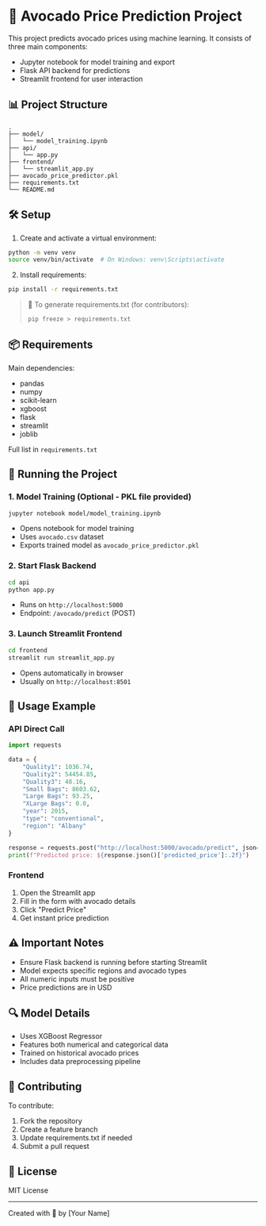 # 🥑 Avocado Price Prediction Project

This project predicts avocado prices using machine learning. It consists of three main components:
- Jupyter notebook for model training and export
- Flask API backend for predictions
- Streamlit frontend for user interaction

## 📊 Project Structure
```
.
├── model/
│   └── model_training.ipynb
├── api/
│   └── app.py
├── frontend/
│   └── streamlit_app.py
├── avocado_price_predictor.pkl
├── requirements.txt
└── README.md
```

## 🛠️ Setup

1. Create and activate a virtual environment:
```bash
python -m venv venv
source venv/bin/activate  # On Windows: venv\Scripts\activate
```

2. Install requirements:
```bash
pip install -r requirements.txt
```

> 📝 To generate requirements.txt (for contributors):
> ```bash
> pip freeze > requirements.txt
> ```

## 📦 Requirements

Main dependencies:
- pandas
- numpy
- scikit-learn
- xgboost
- flask
- streamlit
- joblib

Full list in `requirements.txt`

## 🚀 Running the Project

### 1. Model Training (Optional - PKL file provided)
```bash
jupyter notebook model/model_training.ipynb
```
- Opens notebook for model training
- Uses `avocado.csv` dataset
- Exports trained model as `avocado_price_predictor.pkl`

### 2. Start Flask Backend
```bash
cd api
python app.py
```
- Runs on `http://localhost:5000`
- Endpoint: `/avocado/predict` (POST)

### 3. Launch Streamlit Frontend
```bash
cd frontend
streamlit run streamlit_app.py
```
- Opens automatically in browser
- Usually on `http://localhost:8501`

## 🎯 Usage Example

### API Direct Call
```python
import requests

data = {
    "Quality1": 1036.74,
    "Quality2": 54454.85,
    "Quality3": 48.16,
    "Small Bags": 8603.62,
    "Large Bags": 93.25,
    "XLarge Bags": 0.0,
    "year": 2015,
    "type": "conventional",
    "region": "Albany"
}

response = requests.post("http://localhost:5000/avocado/predict", json=data)
print(f"Predicted price: ${response.json()['predicted_price']:.2f}")
```

### Frontend
1. Open the Streamlit app
2. Fill in the form with avocado details
3. Click "Predict Price"
4. Get instant price prediction

## ⚠️ Important Notes
- Ensure Flask backend is running before starting Streamlit
- Model expects specific regions and avocado types
- All numeric inputs must be positive
- Price predictions are in USD

## 🔍 Model Details
- Uses XGBoost Regressor
- Features both numerical and categorical data
- Trained on historical avocado prices
- Includes data preprocessing pipeline

## 👥 Contributing
To contribute:
1. Fork the repository
2. Create a feature branch
3. Update requirements.txt if needed
4. Submit a pull request

## 📝 License
MIT License

---
Created with 🥑 by [Your Name]
